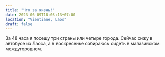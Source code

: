 ```yaml
---
title: "Что за жизнь!"
date: 2023-06-09T18:03:13+07:00
location: "Vientiane, Laos"
draft: false
---
```


За 48 часа я посещу три страны или четыре города. Сейчас сижу в автобусе из Лаоса, а в
воскресенье собираюсь сидеть в малазийском междугороднем.
